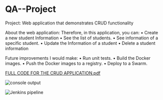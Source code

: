 # QA--Project

Project:
Web application that demonstrates CRUD functionality


About the web application:
Therefore, in this application, you can:
•	Create a new student Information
•	See the list of students.
•	See information of a specific student.
•	Update the Information of a student
•	Delete a student information


Future improvements I would make:
•	Run unit tests.
•	Build the Docker images.
•	Push the Docker images to a registry.
•	Deploy to a Swarm.


[FULL CODE FOR THE CRUD APPLICATION.pdf](https://github.com/obianujuaku01/QA--Project/files/9896540/FULL.CODE.FOR.THE.CRUD.APPLICATION.pdf)


![console output](https://user-images.githubusercontent.com/112074140/198895220-1d8bb1c4-41e0-49c0-b443-7a50fb53ae30.PNG)

![Jenkins pipeline](https://user-images.githubusercontent.com/112074140/198895232-8b2c8cd4-d13d-404e-bc66-c8c1be02b333.PNG)


